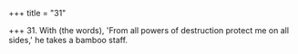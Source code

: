 +++
title = "31"

+++
31. With (the words), 'From all powers of destruction protect me on all sides,' he takes a bamboo staff.
